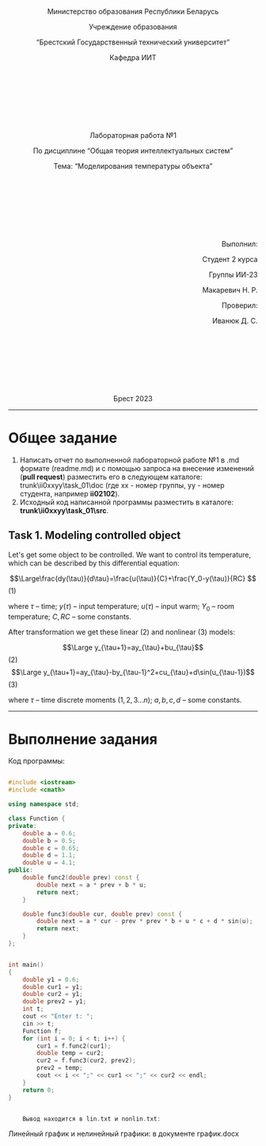 <p style="text-align: center;">Министерство образования Республики Беларусь</p>
<p style="text-align: center;">Учреждение образования</p>
<p style="text-align: center;">“Брестский Государственный технический университет”</p>
<p style="text-align: center;">Кафедра ИИТ</p>
<div style="margin-bottom: 10em;"></div>
<p style="text-align: center;">Лабораторная работа №1</p>
<p style="text-align: center;">По дисциплине “Общая теория интеллектуальных систем”</p>
<p style="text-align: center;">Тема: “Моделирования температуры объекта”</p>
<div style="margin-bottom: 10em;"></div>
<p style="text-align: right;">Выполнил:</p>
<p style="text-align: right;">Студент 2 курса</p>
<p style="text-align: right;">Группы ИИ-23</p>
<p style="text-align: right;">Макаревич Н. Р.</p>
<p style="text-align: right;">Проверил:</p>
<p style="text-align: right;">Иванюк Д. С.</p>
<div style="margin-bottom: 10em;"></div>
<p style="text-align: center;">Брест 2023</p>

---

# Общее задание #
1. Написать отчет по выполненной лабораторной работе №1 в .md формате (readme.md) и с помощью запроса на внесение изменений (**pull request**) разместить его в следующем каталоге: trunk\ii0xxyy\task_01\doc (где xx - номер группы, yy - номер студента, например **ii02102**).
2. Исходный код написанной программы разместить в каталоге: **trunk\ii0xxyy\task_01\src**.

## Task 1. Modeling controlled object ##
Let's get some object to be controlled. We want to control its temperature, which can be described by this differential equation:

$$\Large\frac{dy(\tau)}{d\tau}=\frac{u(\tau)}{C}+\frac{Y_0-y(\tau)}{RC} $$ (1)

where $\tau$ – time; $y(\tau)$ – input temperature; $u(\tau)$ – input warm; $Y_0$ – room temperature; $C,RC$ – some constants.

After transformation we get these linear (2) and nonlinear (3) models:

$$\Large y_{\tau+1}=ay_{\tau}+bu_{\tau}$$ (2)
$$\Large y_{\tau+1}=ay_{\tau}-by_{\tau-1}^2+cu_{\tau}+d\sin(u_{\tau-1})$$ (3)

where $\tau$ – time discrete moments ($1,2,3{\dots}n$); $a,b,c,d$ – some constants.

---

# Выполнение задания #

Код программы:
```cpp

#include <iostream>
#include <cmath>

using namespace std;

class Function {
private:
	double a = 0.6;
	double b = 0.5;
	double c = 0.65;
	double d = 1.1;
	double u = 4.1;
public:
	double func2(double prev) const {
		double next = a * prev + b * u;
		return next;
	}

	double func3(double cur, double prev) const {
		double next = a * cur - prev * prev * b + u * c + d * sin(u);
		return next;
	}
};


int main()
{
	double y1 = 0.6;
	double cur1 = y1;
	double cur2 = y1;
	double prev2 = y1;
	int t;
	cout << "Enter t: ";
	cin >> t;
	Function f;
	for (int i = 0; i < t; i++) {
		cur1 = f.func2(cur1);
		double temp = cur2;
		cur2 = f.func3(cur2, prev2);
		prev2 = temp;
		cout << i << ";" << cur1 << ";" << cur2 << endl;
	}
	return 0;
}


    Вывод находится в lin.txt и nonlin.txt:
```
 Линейный график и нелинейный графики:
 в документе график.docx
